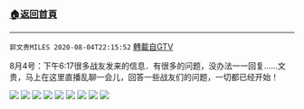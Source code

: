 ﻿###  [:house:返回首頁](https://github.com/ourhimalayas/txt)
---

`郭文贵MILES 2020-08-04T22:15:52` [轉載自GTV](https://gtv.org/web/#/UserInfo/5e596957357cc612d35a8044)

8月4号：下午6:17很多战友发来的信息．有很多的问题，没办法一一回复……文贵，马上在这里直播乱聊一会儿，回答一些战友们的问题，一切都已经开始！

![](https://filegroup.gtv.org/cdn-cgi/image/width=600/https://filegroup.gtv.org/group3/default/20200804/22/15/0/6c8dafdd5c4c42bd7c33ed7c14164f7a.jpeg)
![](https://filegroup.gtv.org/cdn-cgi/image/width=600/https://filegroup.gtv.org/group3/default/20200804/22/15/0/3cf55996aa610928f9f80d766ce6a266.jpeg)
![](https://filegroup.gtv.org/cdn-cgi/image/width=600/https://filegroup.gtv.org/group3/default/20200804/22/15/0/0eafefe9ecf548ceb28b65a4b87629f0.jpeg)
![](https://filegroup.gtv.org/cdn-cgi/image/width=600/https://filegroup.gtv.org/group3/default/20200804/22/15/0/f887068e37d8282cf54bc0f92bbb30a8.jpeg)
![](https://filegroup.gtv.org/cdn-cgi/image/width=600/https://filegroup.gtv.org/group3/default/20200804/22/15/0/2e841a6232b067b82ac3f6411c8dfeb7.jpeg)
![](https://filegroup.gtv.org/cdn-cgi/image/width=600/https://filegroup.gtv.org/group3/default/20200804/22/15/0/ba2e6839790bb7b2902df841a64364c6.jpeg)
![](https://filegroup.gtv.org/cdn-cgi/image/width=600/https://filegroup.gtv.org/group3/default/20200804/22/15/0/33ac1cfc47ae5f59dab5dd16456ae07f.jpeg)
![](https://filegroup.gtv.org/cdn-cgi/image/width=600/https://filegroup.gtv.org/group3/default/20200804/22/15/0/82290f4a06c673bc5b84740915f0e444.jpeg)
![](https://filegroup.gtv.org/cdn-cgi/image/width=600/https://filegroup.gtv.org/group3/default/20200804/22/15/0/51494a983d6a7ac07df9845997ff73ac.png)
